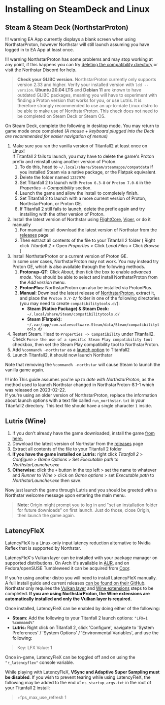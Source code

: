 # Installing on SteamDeck and Linux

## Steam & Steam Deck (NorthstarProton)

!!! warning
    EA App currently displays a blank screen when using NorthstarProton, however Northstar will still launch assuming you have logged in to EA App at least once.


!!! warning
    NorthstarProton has some problems and may stop working at any point, if this happens you can try [deleting the compatibility directory](linux-troubleshooting.md#northstar-not-launching-with-steam) or visit the Northstar Discord for help.


> **Check your GLIBC version.** NorthstarProton currently only supports version 2.33 and higher. Verify your installed version with `ldd --version`. **Ubuntu 20.04 LTS** and **Debian 11** are known to have outdated GLIBC packages, meaning you will have to experiment with finding a Proton version that works for you, or use Lutris. It is therefore strongly recommended to use an up-to-date Linux distro to be able to make use of NorthstarProton. This check does not need to be completed on Steam Deck or Steam OS.

On Steam Deck, complete the following in desktop mode. You may return to game mode once completed _(A mouse + keyboard plugged into the Deck are recommended for easier navigation of menus)_

 1. Make sure you ran the vanilla version of Titanfall2 at least once on Linux!<br>
    If Titanfall 2 fails to launch, you may have to delete the game's Proton prefix and reinstall using another version of Proton.
    1. To do this, head to `~/.local/share/Steam/steamapps/compatdata` if you installed Steam via a native package, or the Flatpak equivalent.
    2. Delete the folder named `1237970`
    3. Set Titanfall 2 to launch with `Proton 6.3-8` or `Proton 7.0-6` in the _Properties_ -> _Compatibility_ section.
    4. Launch the game and allow the install to completely finish.
    5. Set Titanfall 2 to launch with a more current version of Proton, NorthstarProton, or Proton GE.
    6. If Titanfall 2 still fails to launch, delete the prefix again and try installing with the other version of Proton.
 2. Install the latest version of Northstar using [FlightCore](../installing-northstar/northstar-installers/README.md#geckoeidechse-flightcore), [Viper](../installing-northstar/northstar-installers/README.md#0negal-viper), or do it manually
    1. For manual install download the latest version of Northstar from the [releases](https://github.com/R2Northstar/Northstar/releases) page
    2. Then extract all contents of the file to your Titanfall 2 folder ( Right click _Titanfall 2_ > Open _Properties_ > Click _Local Files_ > Click _Browse_ )
 3. Install NorthstarProton or a current version of Proton GE.<br>
    In some user cases, NorthstarProton may not work. You may instead try Proton GE, which is also available through the following methods.
    1. **Protonup-QT**: Click _About_, then tick the box to enable _advanced mode_. You should be able to select and install NorthstarProton from the _Add version_ menu.
    2. **ProtonPlus**: NorthstarProton can also be installed via ProtonPlus.
    3. **Manual**: Download the latest release of [NorthstarProton](https://github.com/cyrv6737/NorthstarProton/releases/), extract it, and place the `Proton X.Y-Z/` folder in one of the following directories (you may need to create `compatibilitytools.d/`):
         * **Steam (Native Package) & Steam Deck:** `~/.local/share/Steam/compatibilitytools.d/`
         * **Steam (Flatpak):** `~/.var/app/com.valvesoftware.Steam/data/Steam/compatibilitytools.d/`
 4. Restart Steam. Head to `Properties -> Compatibility` under Titanfall2. Check `Force the use of a specific Steam Play compatibility tool` checkbox, then set the Steam Play compatibility tool to NorthstarProton.
 5. Add `%command% -northstar` as a [launch option](../installing-northstar/troubleshooting.md#launch-opts) to Titanfall2
 6. Launch Titanfall2, it should now launch Northstar

Note that removing the `%command% -northstar` will cause Steam to launch the vanilla game again.

!!! info
    This guide assumes you're *up to date with NorthstarProton*, as the method used to launch Northstar changed in NorthstarProton-8.1-1 which was released on 2023-02-22.\
    If you're using an older version of NorthstarProton, replace the information about launch options with a text file called `run_northstar.txt` in your Titanfall2 directory. This text file should have a single character `1` inside.


## Lutris (Wine)

1. If you don't already have the game downloaded, install the game [from here.](https://lutris.net/games/titanfall-2/)
2. Download the latest version of Northstar from the [releases](https://github.com/R2Northstar/Northstar/releases) page
3. Extract all contents of the file to your Titanfall 2 folder
4. **If you have the game installed on Lutris:** right click _Titanfall 2_ > _Configure_ > _Game Options_ > Set _Executable path_ to _NorthstarLauncher.exe_
5. **Otherwise:** click the `+` button in the top left > set the name to whatever and _Runner_ to _Wine_ > click on _Game options_ > set _Executable path_ to _NorthstarLauncher.exe_ then save.

Now just launch the game through Lutris and you should be greeted with a Northstar welcome message upon entering the main menu.

> **Note:** Origin might prompt you to log in and "set an installation folder for future downloads" on first launch. Just do those, close Origin, then launch the game again.

## LatencyFleX

LatencyFleX is a Linux-only input latency reduction alternative to Nvidia Reflex that is supported by Northstar.

LatencyFleX's Vulkan layer can be installed with your package manager on supported distributions. On Arch it's available in [AUR](https://aur.archlinux.org/packages/latencyflex-git), and on Fedora/openSUSE Tumbleweed it can be acquired from [Copr](https://copr.fedorainfracloud.org/coprs/kylegospo/LatencyFleX/).

If you're using another distro you will need to install LatencyFleX manually. A full install guide and current releases [can be found on their GitHub](https://github.com/ishitatsuyuki/LatencyFleX). Northstar only requires the [Vulkan layer](https://github.com/ishitatsuyuki/LatencyFleX#latencyflex-vulkan-layer-essential) and [Wine extensions](https://github.com/ishitatsuyuki/LatencyFleX#latencyflex-wine-extensions-required-for-proton-reflex-integration) steps to be completed. **If you are using NorthstarProton, the Wine extensions are automatically installed and only the Vulkan layer is required.**

Once installed, LatencyFleX can be enabled by doing either of the following:

* **Steam:** Add the following to your Titanfall 2 launch options: `"LFX=1 %command%"`
* **Lutris:** Right click on Titanfall 2, click 'Configure', navigate to 'System Preferences' / 'System Options' / 'Environmental Variables', and use the following:

> Key: LFX Value: 1

Once in-game, LatencyFleX can be toggled off and on using the `"r_latencyflex"` console variable.

While playing with LatencyFleX, **VSync and Adaptive Super Sampling must be disabled**. If you wish to prevent tearing while using LatencyFleX, the following may be added to the end of `ns_startup_args.txt` in the root of your Titanfall 2 install:

> \+fps\_max\_use\_refresh 1
